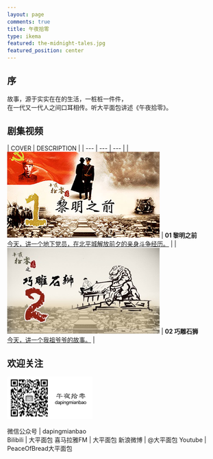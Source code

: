 ```yaml
---
layout: page
comments: true
title: 午夜拾零
type: ikema
featured: the-midnight-tales.jpg
featured_position: center
---
```




## 序

故事，源于实实在在的生活，一桩桩一件件，  
在一代又一代人之间口耳相传。听大平面包讲述《午夜拾零》。

## 剧集视频

| COVER | DESCRIPTION |
| --- | --- | --- |
| <a href="01/"><img src="/assets/img/posts/midnight-tales/01.jpg"/></a> | **01 黎明之前**<br/><a href="01/">今天，讲一个地下党员，在北平城解放前夕的亲身斗争经历。</a> |
| <a href="02/"><img src="/assets/img/posts/midnight-tales/02.jpg"/></a> | **02 巧雕石狮**<br/><a href="02/">今天，讲一个我祖爷爷的故事。</a> |

## 欢迎关注

<img src="/assets/img/posts/midnight-tales/qr-wechat.jpg" alt="扫码关注午夜拾零" width="200"/>

微信公众号 | dapingmianbao  
Bilibili | 大平面包
喜马拉雅FM | 大平面包
新浪微博 | @大平面包
Youtube | PeaceOfBread大平面包